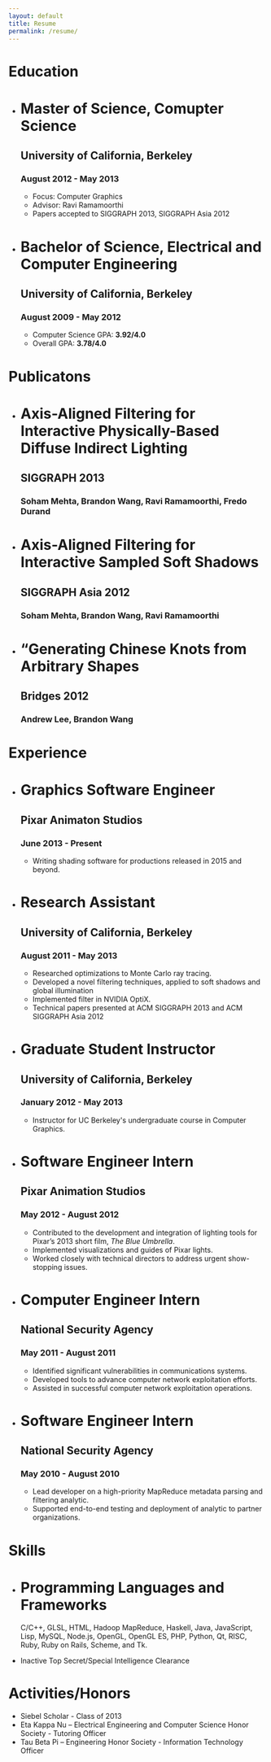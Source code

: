 ```yaml
---
layout: default
title: Resume
permalink: /resume/
---
```


# Education
- # Master of Science, Comupter Science

  ## University of California, Berkeley

  ### August 2012 - May 2013

  - Focus: Computer Graphics
  - Advisor: Ravi Ramamoorthi
  - Papers accepted to SIGGRAPH 2013, SIGGRAPH Asia 2012

- # Bachelor of Science, Electrical and Computer Engineering

  ## University of California, Berkeley

  ### August 2009 - May 2012

  - Computer Science GPA: **3.92/4.0**
  - Overall GPA: **3.78/4.0**


# Publicatons
- # Axis-Aligned Filtering for Interactive Physically-Based Diffuse Indirect Lighting

  ## SIGGRAPH 2013

  ### Soham Mehta, Brandon Wang, Ravi Ramamoorthi, Fredo Durand
- # Axis-Aligned Filtering for Interactive Sampled Soft Shadows

  ## SIGGRAPH Asia 2012

  ### Soham Mehta, Brandon Wang, Ravi Ramamoorthi
- # “Generating Chinese Knots from Arbitrary Shapes

  ## Bridges 2012

  ### Andrew Lee, Brandon Wang

# Experience
- # Graphics Software Engineer

  ## Pixar Animaton Studios

  ### June 2013 - Present

  - Writing shading software for productions released in 2015 and beyond.

- # Research Assistant

  ## University of California, Berkeley

  ### August 2011 - May 2013

  - Researched optimizations to Monte Carlo ray tracing.
  - Developed a novel filtering techniques, applied to soft shadows and global
    illumination
  - Implemented filter in NVIDIA OptiX.
  - Technical papers presented at ACM SIGGRAPH 2013 and ACM SIGGRAPH Asia 2012

- # Graduate Student Instructor

  ## University of California, Berkeley

  ### January 2012 - May 2013

  - Instructor for UC Berkeley's undergraduate course in Computer Graphics.

- # Software Engineer Intern

  ## Pixar Animation Studios

  ### May 2012 - August 2012

  - Contributed to the development and integration of lighting tools for 
    Pixar’s 2013 short film, *The Blue Umbrella*.
  - Implemented visualizations and guides of Pixar lights.
  - Worked closely with technical directors to address urgent show-stopping 
    issues. 

- # Computer Engineer Intern

  ## National Security Agency

  ### May 2011 - August 2011

  - Identified significant vulnerabilities in communications systems.
  - Developed tools to advance computer network exploitation efforts.
  - Assisted in successful computer network exploitation operations.

- # Software Engineer Intern

  ## National Security Agency

  ### May 2010 - August 2010

  - Lead developer on a high-priority MapReduce metadata parsing and filtering
    analytic.
  - Supported end-to-end testing and deployment of analytic to partner
    organizations.

# Skills
- # Programming Languages and Frameworks 

  C/C++, GLSL, HTML, Hadoop MapReduce, Haskell, Java, JavaScript, 
  Lisp, MySQL, Node.js, OpenGL, OpenGL ES, PHP, Python, Qt, RISC, Ruby, 
  Ruby on Rails, Scheme, and Tk.

- Inactive Top Secret/Special Intelligence Clearance

# Activities/Honors
- Siebel Scholar - Class of 2013
- Eta Kappa Nu – Electrical Engineering and Computer Science Honor Society - Tutoring Officer
- Tau Beta Pi – Engineering Honor Society - Information Technology Officer
